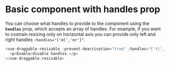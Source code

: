 # Basic component with handles prop

You can choose what handles to provide to the component using the <b>`handles`</b> prop, which accepts an array of handles. For example, if you want to costrain resizing only on horizontal axis you can provide only left and right handles `:handles="['ml','mr']"`.

~~~js
<vue-draggable-resizable :prevent-deactivation="true" :handles="['tl','tm','tr','mr','br','bm','bl','ml']">
  <p>Enable/disable handles.</p>
</vue-draggable-resizable>
~~~

